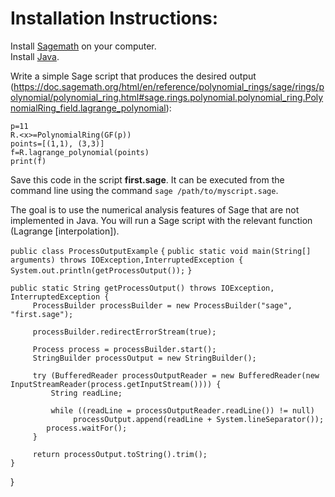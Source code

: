 <h1> Installation Instructions: </h1>


Install [Sagemath](https://www.sagemath.org/download-windows.html) on your computer. <br>
Install [Java](https://www.oracle.com/java/technologies/downloads/).

Write a simple Sage script that produces the desired output (https://doc.sagemath.org/html/en/reference/polynomial_rings/sage/rings/polynomial/polynomial_ring.html#sage.rings.polynomial.polynomial_ring.PolynomialRing_field.lagrange_polynomial):

``` p=11 ``` <br>
``` R.<x>=PolynomialRing(GF(p)) ``` <br>
``` points=[(1,1), (3,3)] ``` <br>
``` f=R.lagrange_polynomial(points) ``` <br>
``` print(f) ``` <br>

Save this code in the script **first.sage**. It can be executed from the command line using the command ```sage /path/to/myscript.sage```.

The goal is to use the numerical analysis features of Sage that are not implemented in Java. You will run a Sage script with the relevant function (Lagrange [interpolation]).

 ``` public class ProcessOutputExample ```
 ``` { ```
    ``` public static void main(String[] arguments) throws IOException,InterruptedException { ```
        ``` System.out.println(getProcessOutput()); ```
    ``` } ``` 

    public static String getProcessOutput() throws IOException, InterruptedException {
         ProcessBuilder processBuilder = new ProcessBuilder("sage", "first.sage");

         processBuilder.redirectErrorStream(true);

         Process process = processBuilder.start();
         StringBuilder processOutput = new StringBuilder();

         try (BufferedReader processOutputReader = new BufferedReader(new InputStreamReader(process.getInputStream()))) {
             String readLine;

             while ((readLine = processOutputReader.readLine()) != null)
                  processOutput.append(readLine + System.lineSeparator());
            process.waitFor();
         }

         return processOutput.toString().trim();
    }
 }


